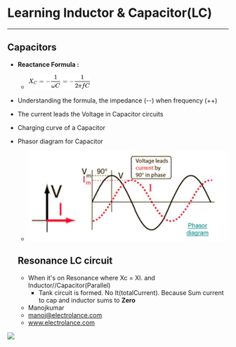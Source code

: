 # Learning Inductor & Capacitor(LC)
***
## Capacitors
* **Reactance Formula :**
  * ![](https://raw.githubusercontent.com/manoj153/LearnElectronics-P-/master/reactanceFormula.png)
* Understanding the formula, the impedance (--) when frequency (++)
* The current leads the Voltage in Capacitor circuits

* Charging curve of a Capacitor
* Phasor diagram for Capacitor
  * ![](https://raw.githubusercontent.com/manoj153/LearnElectronics-P-/master/vector-diagram-of-rlc-circuit-1.jpg)

  ## Resonance LC circuit
  * When it's on Resonance where Xc = Xl. and Inductor//Capacitor(Parallel)
    * Tank circuit is formed. No It(totalCurrent). Because Sum current to cap and inductor sums to **Zero**


  + Manojkumar
  + manoj@electrolance.com
  + www.electrolance.com

![](http://electrolance.com/img/logo-alt.png)
